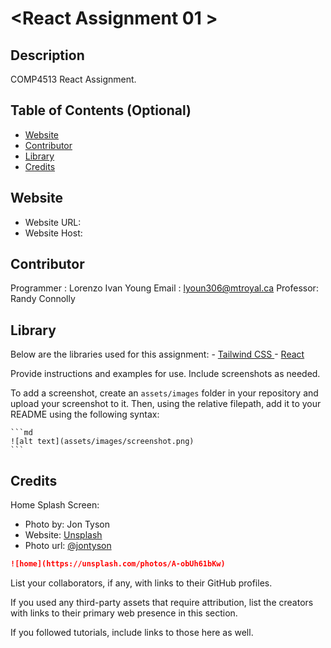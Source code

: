 # <React Assignment 01 >

## Description

COMP4513 React Assignment. 



## Table of Contents (Optional)

- [Website](#Website)
- [Contributor](#Contributor)
- [Library](#Library)
- [Credits](#credits)

## Website
- Website URL:
- Website Host:

## Contributor 

Programmer  : Lorenzo Ivan Young
Email       : lyoun306@mtroyal.ca
Professor: Randy Connolly

## Library

Below are the libraries used for this assignment: 
    - [Tailwind CSS ](https://tailwindcss.com/)
    - [React](https://reactjs.org/)

Provide instructions and examples for use. Include screenshots as needed.

To add a screenshot, create an `assets/images` folder in your repository and upload your screenshot to it. Then, using the relative filepath, add it to your README using the following syntax:

    ```md
    ![alt text](assets/images/screenshot.png)
    ```

## Credits
Home Splash Screen:
    
- Photo by: Jon Tyson
- Website: [Unsplash](https://unsplash.com)
- Photo url: [@jontyson](https://unsplash.com/photos/A-obUh61bKw) 

```md
![home](https://unsplash.com/photos/A-obUh61bKw)
```

List your collaborators, if any, with links to their GitHub profiles.

If you used any third-party assets that require attribution, list the creators with links to their primary web presence in this section.

If you followed tutorials, include links to those here as well.

